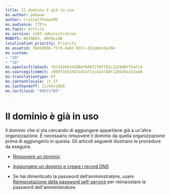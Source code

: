 ```yaml
---
title: Il dominio è già in uso
ms.author: pebaum
author: CrystalThomasMS
ms.audience: ITPro
ms.topic: article
ms.service: o365-administration
ROBOTS: NOINDEX, NOFOLLOW
localization_priority: Priority
ms.assetid: 3b01008b-f57d-4a82-837c-d22a0ac6a294
ms.custom:
- "29"
- "10"
ms.openlocfilehash: fb743e8414100ef660f270ff82c22e9d8ff5af14
ms.sourcegitcommit: c069f1b53567ad14711c423740f120439a312a60
ms.translationtype: HT
ms.contentlocale: it-IT
ms.lasthandoff: 12/04/2020
ms.locfileid: "49571705"
---
```

# <a name="the-domain-is-already-in-use"></a>Il dominio è già in uso

Il dominio che si sta cercando di aggiungere appartiene già a un'altra organizzazione. È necessario rimuovere il dominio da quella organizzazione prima di aggiungerlo in questa. Gli articoli seguenti illustrano le procedure da eseguire.
  
- [Rimuovere un dominio](https://docs.microsoft.com/microsoft-365/admin/get-help-with-domains/remove-a-domain)

- [Aggiungere un dominio e creare i record DNS](https://docs.microsoft.com/microsoft-365/admin/get-help-with-domains/create-dns-records-at-any-dns-hosting-provider)

- Se hai dimenticato la password dell’amministratore, usare [Reimpostazione della password self-service](https://passwordreset.microsoftonline.com/) per reimpostare la password dell'amministratore.
